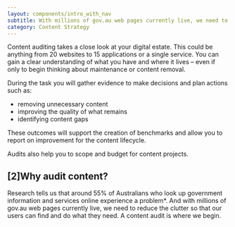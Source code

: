 ```yaml
---
layout: components/intro_with_nav
subtitle: With millions of gov.au web pages currently live, we need to reduce the clutter so that our users can find and do what they need. A content audit is where we begin.
category: Content Strategy
---
```


Content auditing takes a close look at your digital estate. This could be anything from 20 websites to 15 applications or a single service. You can gain a clear understanding of what you have and where it lives – even if only to begin thinking about maintenance or content removal.

During the task you will gather evidence to make decisions and plan actions such as:
- removing unnecessary content
- improving the quality of what remains
- identifying content gaps

These outcomes will support the creation of benchmarks and allow you to report on improvement for the content lifecycle.

Audits also help you to scope and budget for content projects.

## [2]Why audit content?
Research tells us that around 55% of Australians who look up government information and services online experience a problem*. And with millions of gov.au web pages currently live, we need to reduce the clutter so that our users can find and do what they need. A content audit is where we begin.
